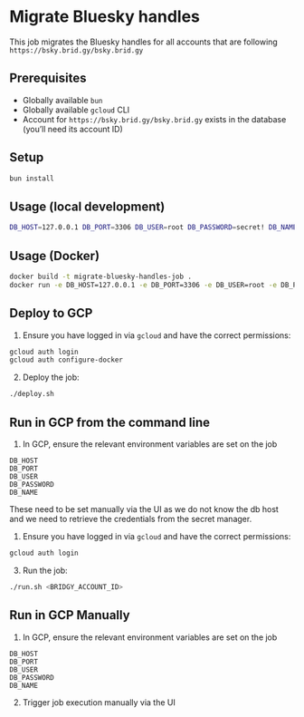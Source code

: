 # Migrate Bluesky handles

This job migrates the Bluesky handles for all accounts that are following `https://bsky.brid.gy/bsky.brid.gy`

## Prerequisites

- Globally available `bun`
- Globally available `gcloud` CLI
- Account for `https://bsky.brid.gy/bsky.brid.gy` exists in the database (you’ll need its account ID)

## Setup

```bash
bun install
```

## Usage (local development)

```bash
DB_HOST=127.0.0.1 DB_PORT=3306 DB_USER=root DB_PASSWORD=secret! DB_NAME=activitypub bun run index.ts 123
```

## Usage (Docker)

```bash
docker build -t migrate-bluesky-handles-job .
docker run -e DB_HOST=127.0.0.1 -e DB_PORT=3306 -e DB_USER=root -e DB_PASSWORD=secret! -e DB_NAME=activitypub migrate-bluesky-handles-job 123
```

## Deploy to GCP

1. Ensure you have logged in via `gcloud` and have the correct permissions:

```bash
gcloud auth login
gcloud auth configure-docker
```

2. Deploy the job:

```bash
./deploy.sh
```

## Run in GCP from the command line

1. In GCP, ensure the relevant environment variables are set on the job

```
DB_HOST
DB_PORT
DB_USER
DB_PASSWORD
DB_NAME
```

These need to be set manually via the UI as we do not know the db host      
and we need to retrieve the credentials from the secret manager.

1. Ensure you have logged in via `gcloud` and have the correct permissions:

```bash
gcloud auth login
```

3. Run the job:

```bash
./run.sh <BRIDGY_ACCOUNT_ID>
```

## Run in GCP Manually

1. In GCP, ensure the relevant environment variables are set on the job

```
DB_HOST
DB_PORT
DB_USER
DB_PASSWORD
DB_NAME
```

2. Trigger job execution manually via the UI
